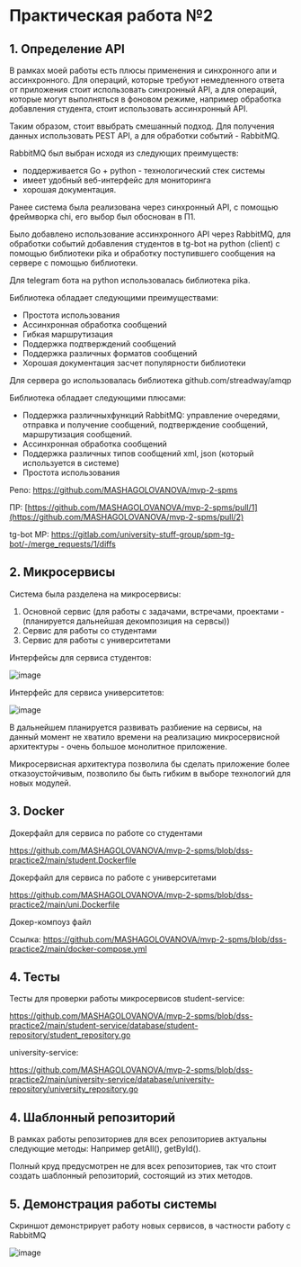 # **Практическая работа №2**

## 1. **Определение API**
   
   В рамках моей работы есть плюсы применения и синхронного апи и ассинхронного.
   Для операций, которые требуют немедленного ответа от приложения стоит использовать синхронный API, а для операций, которые могут выполняться в фоновом режиме, например обработка добавления студента, стоит использовать ассинхронный API.

   Таким образом, стоит ввыбрать смешанный подход. Для получения данных использовать PEST API, а для обработки событий - RabbitMQ.

   RabbitMQ был выбран исходя из следующих преимуществ:
   - поддерживается Go + python - технологический стек системы
   - имеет удобный веб-интерфейс для мониторинга
   - хорошая документация.

   Ранее система была реализована через синхронный API, с помощью фреймворка chi, его выбор был обоснован в П1.

   Было добавлено использование ассинхронного API через RabbitMQ, для обработки событий добавления студентов в tg-bot на python (client) с помощью библиотеки pika и обработку поступившего сообщения на сервере с помощью библиотеки.

   Для telegram бота на python использовалась библиотека pika.

   Библиотека обладает следующими преимуществами:
   - Простота использования
   - Ассинхронная обработка сообщений
   - Гибкая маршрутизация
   - Поддержка подтверждений сообщений
   - Поддержка различных форматов сообщений
   - Хорошая документация засчет популярности библиотеки

   Для сервера go использовалась библиотека github.com/streadway/amqp

   Библиотека обладает следующими плюсами:
   - Поддержка различныхфункций RabbitMQ: управление очередями, отправка и получение сообщений, подтверждение сообщений, маршрутизация сообщений.
   - Ассинхронная обработка сообщений
   - Поддержка различных типов сообщений xml, json (который используется в системе)
   - Простота использования
   
   Репо: https://github.com/MASHAGOLOVANOVA/mvp-2-spms
   
   ПР: [https://github.com/MASHAGOLOVANOVA/mvp-2-spms/pull/1](https://github.com/MASHAGOLOVANOVA/mvp-2-spms/pull/2)

   tg-bot МР: https://gitlab.com/university-stuff-group/spm-tg-bot/-/merge_requests/1/diffs

## 2. **Микросервисы**
  Система была разделена на микросервисы:
  1. Основной сервис (для работы с задачами, встречами, проектами - (планируется дальнейшая декомпозиция на сервсы))
  2. Сервис для работы со студентами
  3. Сервис для работы с университетами

Интерфейсы для сервиса студентов:

![image](https://github.com/user-attachments/assets/ffaa7266-04a3-43dc-bfe7-aa1ca36af9f0)

Интерфейс для сервиса университетов:

![image](https://github.com/user-attachments/assets/34f261eb-65c2-4726-b8f0-eaa096683e6e)


В дальнейшем планируется развивать разбиение на сервисы, на данный момент не хватило времени на реализацию микросервисной архитектуры - очень большое монолитное приложение.

Микросервисная архитектура позволила бы сделать приложение более отказоустойчивым, позволило бы быть гибким в выборе технологий для новых модулей.

## 3. **Docker**

Докерфайл для сервиса по работе со студентами

https://github.com/MASHAGOLOVANOVA/mvp-2-spms/blob/dss-practice2/main/student.Dockerfile


Докерфайл для сервиса по работе с университетами

https://github.com/MASHAGOLOVANOVA/mvp-2-spms/blob/dss-practice2/main/uni.Dockerfile


Докер-компоуз файл

Ссылка:  https://github.com/MASHAGOLOVANOVA/mvp-2-spms/blob/dss-practice2/main/docker-compose.yml

## 4. **Тесты**
  Тесты для проверки работы микросервисов
  student-service:
  
  https://github.com/MASHAGOLOVANOVA/mvp-2-spms/blob/dss-practice2/main/student-service/database/student-repository/student_repository.go

  university-service:
  
   https://github.com/MASHAGOLOVANOVA/mvp-2-spms/blob/dss-practice2/main/university-service/database/university-repository/university_repository.go

## 4. **Шаблонный репозиторий**

  В рамках работы репозиториев для всех репозиториев актуальны следующие методы:
  Например getAll(), getById().
  
  Полный круд предусмотрен не для всех репозиториев, так что стоит создать шаблонный репозиторий, состоящий из этих методов.


## 5. **Демонстрация работы системы**

Скриншот демонстрирует работу новых сервисов, в частности работу с RabbitMQ 

![image](https://github.com/user-attachments/assets/50be3c2c-98c0-47b7-b9aa-ec53c83ce1ee)


  
